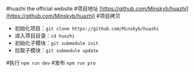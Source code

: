 #huazhi
the official website
#项目地址
[https://github.com/Minskyb/huazhi](https://github.com/Minskyb/huazhi)
#项目拷贝
 - 初始化项目：`git clone https://github.com/Minskyb/huazhi`
 - 进入项目目录：`cd huazhi`
 - 初始化子模块：`git submodule init`
 - 拉取子模块：`git submodule update`
 
#执行
`npm run dev`
#发布
`npm run pro`